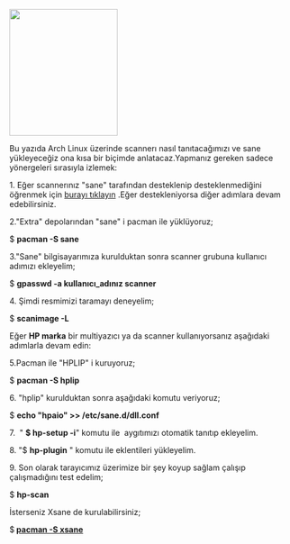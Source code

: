 <html><body><p><img title="Sane Logo" src="http://img683.imageshack.us/img683/6276/sanelogo.jpg" alt="" width="192" height="225"></p>
<p>Bu yazıda Arch Linux üzerinde scannerı nasıl tanıtacağımızı ve sane yükleyeceğiz ona kısa bir biçimde anlatacaz.Yapmanız gereken sadece yönergeleri sırasıyla izlemek:</p>
<p>1. Eğer scannerınız "sane" tarafından desteklenip desteklenmediğini öğrenmek için <a href="http://www.sane-project.org/sane-supported-devices.html">burayı tıklayın</a> .Eğer destekleniyorsa diğer adımlara devam edebilirsiniz.</p>
<p>2."Extra" depolarından "sane" i pacman ile yüklüyoruz;</p>
<p>$ <strong>pacman -S sane</strong></p>
<p>3."Sane" bilgisayarımıza kurulduktan sonra scanner grubuna kullanıcı adımızı ekleyelim;</p>
<p>$ <strong>gpasswd -a kullanıcı_adınız scanner</strong></p>
<p>4. Şimdi resmimizi taramayı deneyelim;</p>
<p>$ <strong>scanimage -L</strong></p>
<p>Eğer <strong>HP marka</strong> bir multiyazıcı ya da scanner kullanıyorsanız aşağıdaki adımlarla devam edin:</p>
<p>5.Pacman ile "HPLIP" i kuruyoruz;</p>
<p>$ <strong>pacman -S hplip</strong></p>
<p>6. "hplip" kurulduktan sonra aşağıdaki komutu veriyoruz;</p>
<p>$ <strong>echo "hpaio" &gt;&gt; /etc/sane.d/dll.conf</strong></p>
<p>7.  " <strong>$ hp-setup -i</strong>" komutu ile  aygıtımızı otomatik tanıtıp ekleyelim.</p>
<p>8. "$ <strong>hp-plugin</strong> " komutu ile eklentileri yükleyelim.</p>
<p>9. Son olarak tarayıcımız üzerimize bir şey koyup sağlam çalışıp çalışmadığını test edelim;</p>
<p>$ <strong>hp-scan</strong></p>
<p>İsterseniz Xsane de kurulabilirsiniz;</p>
<p>$<strong> <a href="http://www.nvidia.com/content/DriverDownload-March2009/confirmation.php?url=/XFree86/Linux-x86_64/173.14.25/NVIDIA-Linux-x86_64-173.14.25-pkg2.run&amp;lang=us&amp;type=Other">pacman -S xsane</a><br>
</strong></p>
</body></html>